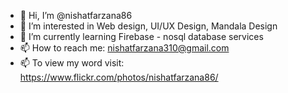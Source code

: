 - 👋 Hi, I’m @nishatfarzana86
- 👀 I’m interested in Web design, UI/UX Design, Mandala Design 
- 🌱 I’m currently learning Firebase - nosql database services 
- 📫 How to reach me: nishatfarzana310@gmail.com 
- 📫 To view my word visit: https://www.flickr.com/photos/nishatfarzana86/

<!---
nishatfarzana86/nishatfarzana86 is a ✨ special ✨ repository because its `README.md` (this file) appears on your GitHub profile.
You can click the Preview link to take a look at your changes.
--->
